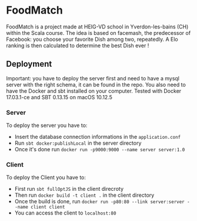 # FoodMatch

FoodMatch is a project made at HEIG-VD school in Yverdon-les-bains (CH) within the Scala course.
The idea is based on facemash, the predecessor of Facebook: you choose your favorite Dish among two, repeatedly.
A Elo ranking is then calculated to determine the best Dish ever !


## Deployment
Important: you have to deploy the server first and need to have a mysql server
with the right schema, it can be found in the repo.
You also need to have the Docker and sbt installed on your computer.
Tested with Docker 17.03.1-ce and SBT 0.13.15 on macOS 10.12.5
### Server
To deploy the server you have to:
  - Insert the database connection informations in the ```application.conf```
  - Run ```sbt docker:publishLocal``` in the server directory
  - Once it's done run ```docker run -p9000:9000 --name server server:1.0```

### Client
To deploy the Client you have to:
  - First run ```sbt fullOptJS``` in the client direcroty
  - Then run ```docker build -t client .``` in the client directory
  - Once the build is done, run ```docker run -p80:80 --link server:server --name client client```
  - You can access the client to ```localhost:80```
